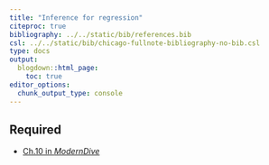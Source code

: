 ```yaml
---
title: "Inference for regression"
citeproc: true
bibliography: ../../static/bib/references.bib
csl: ../../static/bib/chicago-fullnote-bibliography-no-bib.csl
type: docs
output:
  blogdown::html_page:
    toc: true
editor_options: 
  chunk_output_type: console
---
```


## Required

- <i class="fas fa-book"></i> [Ch.10 in *ModernDive*](https://moderndive.com/10-inference-for-regression.html)
